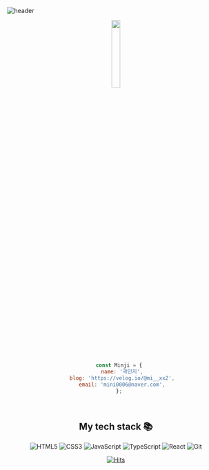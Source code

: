![header](https://capsule-render.vercel.app/api?type=waving&color=auto&height=300&section=header&text=민지%20CodeDiary%20☀️)
<div align=center>
  <img src="https://user-images.githubusercontent.com/83060161/184499878-866001e6-9211-4d33-84e8-8a5760bdcd72.png" width="20%"/>

```js
  const Minji = {
    name: '곽민지',
    blog: 'https://velog.io/@mi__xx2',
    email: 'mini0006@naver.com',
  };
```

  <br />
  <h2> My tech stack 📚 </h2>

  ![HTML5](https://img.shields.io/badge/-HTML5-F05032?style=for-the-badge&logo=html5&logoColor=ffffff)
  ![CSS3](https://img.shields.io/badge/-CSS3-007ACC?style=for-the-badge&logo=css3)
  ![JavaScript](https://img.shields.io/badge/-JavaScript-%23F7DF1C?style=for-the-badge&logo=javascript&logoColor=000000&labelColor=%23F7DF1C&color=%23FFCE5A)
  ![TypeScript](https://img.shields.io/badge/-TypeScript-007ACC?style=for-the-badge&logo=typescript&logoColor=white)
  ![React](https://img.shields.io/badge/-React-222222?style=for-the-badge&logo=react)
  ![Git](https://img.shields.io/badge/-Git-F05032?style=for-the-badge&logo=git&logoColor=ffffff)
  <!--
  ![Node](https://img.shields.io/badge/-Nodejs-43853d?style=for-the-badge&logo=Node.js&logoColor=white)
  ![Docker](https://img.shields.io/badge/-Docker-46a2f1?style=for-the-badge&logo=docker&logoColor=ffffff)
  -->

  [![Hits](https://hits.seeyoufarm.com/api/count/incr/badge.svg?url=https%3A%2F%2Fgithub.com%2Fmixx2&count_bg=%2379C83D&title_bg=%23555555&icon=&icon_color=%23E7E7E7&title=hits&edge_flat=false)](https://hits.seeyoufarm.com)
 </div>

